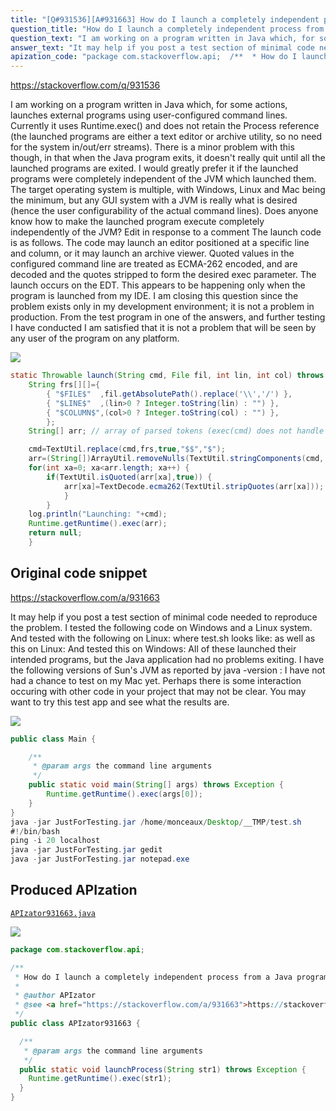 ```yaml
---
title: "[Q#931536][A#931663] How do I launch a completely independent process from a Java program?"
question_title: "How do I launch a completely independent process from a Java program?"
question_text: "I am working on a program written in Java which, for some actions, launches external programs using user-configured command lines.  Currently it uses Runtime.exec() and does not retain the Process reference (the launched programs are either a text editor or archive utility, so no need for the system in/out/err streams). There is a minor problem with this though, in that when the Java program exits, it doesn't really quit until all the launched programs are exited. I would greatly prefer it if the launched programs were completely independent of the JVM which launched them. The target operating system is multiple, with Windows, Linux and Mac being the minimum, but any GUI system with a JVM is really what is desired (hence the user configurability of the actual command lines). Does anyone know how to make the launched program execute completely independently of the JVM? Edit in response to a comment The launch code is as follows.  The code may launch an editor positioned at a specific line and column, or it may launch an archive viewer.  Quoted values in the configured command line are treated as ECMA-262 encoded, and are decoded and the quotes stripped to form the desired exec parameter. The launch occurs on the EDT. This appears to be happening only when the program is launched from my IDE.  I am closing this question since the problem exists only in my development environment; it is not a problem in production.  From the test program in one of the answers, and further testing I have conducted I am satisfied that it is not a problem that will be seen by any user of the program on any platform."
answer_text: "It may help if you post a test section of minimal code needed to reproduce the problem.  I tested the following code on Windows and a Linux system. And tested with the following on Linux: where test.sh looks like: as well as this on Linux: And tested this on Windows: All of these launched their intended programs, but the Java application had no problems exiting.  I have the following versions of Sun's JVM as reported by java -version : I have not had a chance to test on my Mac yet.  Perhaps there is some interaction occuring with other code in your project that may not be clear.  You may want to try this test app and see what the results are."
apization_code: "package com.stackoverflow.api;  /**  * How do I launch a completely independent process from a Java program?  *  * @author APIzator  * @see <a href=\"https://stackoverflow.com/a/931663\">https://stackoverflow.com/a/931663</a>  */ public class APIzator931663 {    /**    * @param args the command line arguments    */   public static void launchProcess(String str1) throws Exception {     Runtime.getRuntime().exec(str1);   } }"
---
```


https://stackoverflow.com/q/931536

I am working on a program written in Java which, for some actions, launches external programs using user-configured command lines.  Currently it uses Runtime.exec() and does not retain the Process reference (the launched programs are either a text editor or archive utility, so no need for the system in/out/err streams).
There is a minor problem with this though, in that when the Java program exits, it doesn&#x27;t really quit until all the launched programs are exited.
I would greatly prefer it if the launched programs were completely independent of the JVM which launched them.
The target operating system is multiple, with Windows, Linux and Mac being the minimum, but any GUI system with a JVM is really what is desired (hence the user configurability of the actual command lines).
Does anyone know how to make the launched program execute completely independently of the JVM?
Edit in response to a comment
The launch code is as follows.  The code may launch an editor positioned at a specific line and column, or it may launch an archive viewer.  Quoted values in the configured command line are treated as ECMA-262 encoded, and are decoded and the quotes stripped to form the desired exec parameter.
The launch occurs on the EDT.
This appears to be happening only when the program is launched from my IDE.  I am closing this question since the problem exists only in my development environment; it is not a problem in production.  From the test program in one of the answers, and further testing I have conducted I am satisfied that it is not a problem that will be seen by any user of the program on any platform.


<div class="code-logo"><img src="/stackoverflow.png" /></div>

```java
static Throwable launch(String cmd, File fil, int lin, int col) throws Throwable {
    String frs[][]={
        { "$FILE$"  ,fil.getAbsolutePath().replace('\\','/') },
        { "$LINE$"  ,(lin>0 ? Integer.toString(lin) : "") },
        { "$COLUMN$",(col>0 ? Integer.toString(col) : "") },
        };
    String[] arr; // array of parsed tokens (exec(cmd) does not handle quoted values)

    cmd=TextUtil.replace(cmd,frs,true,"$$","$");
    arr=(String[])ArrayUtil.removeNulls(TextUtil.stringComponents(cmd,' ',-1,true,true,true));
    for(int xa=0; xa<arr.length; xa++) {
        if(TextUtil.isQuoted(arr[xa],true)) {
            arr[xa]=TextDecode.ecma262(TextUtil.stripQuotes(arr[xa]));
            }
        }
    log.println("Launching: "+cmd);
    Runtime.getRuntime().exec(arr);
    return null;
    }
```


## Original code snippet

https://stackoverflow.com/a/931663

It may help if you post a test section of minimal code needed to reproduce the problem.  I tested the following code on Windows and a Linux system.
And tested with the following on Linux:
where test.sh looks like:
as well as this on Linux:
And tested this on Windows:
All of these launched their intended programs, but the Java application had no problems exiting.  I have the following versions of Sun&#x27;s JVM as reported by java -version :
I have not had a chance to test on my Mac yet.  Perhaps there is some interaction occuring with other code in your project that may not be clear.  You may want to try this test app and see what the results are.

<div class="code-logo"><img src="/stackoverflow.png" /></div>

```java
public class Main {

    /**
     * @param args the command line arguments
     */
    public static void main(String[] args) throws Exception {
        Runtime.getRuntime().exec(args[0]);
    }
}
java -jar JustForTesting.jar /home/monceaux/Desktop/__TMP/test.sh
#!/bin/bash
ping -i 20 localhost
java -jar JustForTesting.jar gedit
java -jar JustForTesting.jar notepad.exe
```

## Produced APIzation

[`APIzator931663.java`](https://github.com/pasqualesalza/apization/raw/main/data/search/APIzator931663.java)

<div class="code-logo"><img src="/apizator.png" /></div>

```java
package com.stackoverflow.api;

/**
 * How do I launch a completely independent process from a Java program?
 *
 * @author APIzator
 * @see <a href="https://stackoverflow.com/a/931663">https://stackoverflow.com/a/931663</a>
 */
public class APIzator931663 {

  /**
   * @param args the command line arguments
   */
  public static void launchProcess(String str1) throws Exception {
    Runtime.getRuntime().exec(str1);
  }
}

```